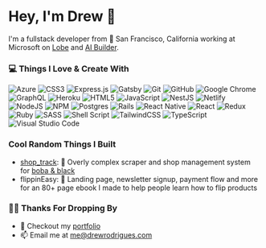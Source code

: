 # Hey, I'm Drew 👋
<p>I'm a fullstack developer from 🌁 San Francisco, California working at Microsoft on <a href="https://www.lobe.ai/">Lobe</a> and <a href="https://powerapps.microsoft.com/en-us/ai-builder">AI Builder</a>.</p>

### 💻 Things I Love & Create With
![Azure](https://img.shields.io/badge/azure-%230072C6.svg?style=for-the-badge&logo=microsoftazure&logoColor=white)
![CSS3](https://img.shields.io/badge/css3-%231572B6.svg?style=for-the-badge&logo=css3&logoColor=white)
![Express.js](https://img.shields.io/badge/express.js-%23404d59.svg?style=for-the-badge&logo=express&logoColor=%2361DAFB)
![Gatsby](https://img.shields.io/badge/Gatsby-%23663399.svg?style=for-the-badge&logo=gatsby&logoColor=white)
![Git](https://img.shields.io/badge/git-%23F05033.svg?style=for-the-badge&logo=git&logoColor=white)
![GitHub](https://img.shields.io/badge/github-%23121011.svg?style=for-the-badge&logo=github&logoColor=white)
![Google Chrome](https://img.shields.io/badge/Chrome-4285F4?style=for-the-badge&logo=GoogleChrome&logoColor=white)
![GraphQL](https://img.shields.io/badge/-GraphQL-E10098?style=for-the-badge&logo=graphql&logoColor=white)
![Heroku](https://img.shields.io/badge/heroku-%23430098.svg?style=for-the-badge&logo=heroku&logoColor=white)
![HTML5](https://img.shields.io/badge/html5-%23E34F26.svg?style=for-the-badge&logo=html5&logoColor=white)
![JavaScript](https://img.shields.io/badge/javascript-%23323330.svg?style=for-the-badge&logo=javascript&logoColor=%23F7DF1E)
![NestJS](https://img.shields.io/badge/nestjs-%23E0234E.svg?style=for-the-badge&logo=nestjs&logoColor=white)
![Netlify](https://img.shields.io/badge/netlify-%23000000.svg?style=for-the-badge&logo=netlify&logoColor=#00C7B7)
![NodeJS](https://img.shields.io/badge/node.js-6DA55F?style=for-the-badge&logo=node.js&logoColor=white)
![NPM](https://img.shields.io/badge/NPM-%23000000.svg?style=for-the-badge&logo=npm&logoColor=white)
![Postgres](https://img.shields.io/badge/postgres-%23316192.svg?style=for-the-badge&logo=postgresql&logoColor=white)
![Rails](https://img.shields.io/badge/rails-%23CC0000.svg?style=for-the-badge&logo=ruby-on-rails&logoColor=white)
![React Native](https://img.shields.io/badge/react_native-%2320232a.svg?style=for-the-badge&logo=react&logoColor=%2361DAFB)
![React](https://img.shields.io/badge/react-%2320232a.svg?style=for-the-badge&logo=react&logoColor=%2361DAFB)
![Redux](https://img.shields.io/badge/redux-%23593d88.svg?style=for-the-badge&logo=redux&logoColor=white)
![Ruby](https://img.shields.io/badge/ruby-%23CC342D.svg?style=for-the-badge&logo=ruby&logoColor=white)
![SASS](https://img.shields.io/badge/SASS-hotpink.svg?style=for-the-badge&logo=SASS&logoColor=white)
![Shell Script](https://img.shields.io/badge/shell_script-%23121011.svg?style=for-the-badge&logo=gnu-bash&logoColor=white)
![TailwindCSS](https://img.shields.io/badge/tailwindcss-%2338B2AC.svg?style=for-the-badge&logo=tailwind-css&logoColor=white)
![TypeScript](https://img.shields.io/badge/typescript-%23007ACC.svg?style=for-the-badge&logo=typescript&logoColor=white)
![Visual Studio Code](https://img.shields.io/badge/Visual%20Studio%20Code-0078d7.svg?style=for-the-badge&logo=visual-studio-code&logoColor=white)

### Cool Random Things I Built
- [shop_track](https://github.com/drewrodrigues/shop_track): 🧋 Overly complex scraper and shop management system for [boba & black](https://www.instagram.com/boba.and.black/?hl=en)
- flippinEasy: 📗 Landing page, newsletter signup, payment flow and more for an 80+ page ebook I made to help people learn how to flip products

### 👍🏽 Thanks For Dropping By
- 👀 Checkout my <a href="https://portfolio.drewrodrigues.com/" target="_blank">portfolio</a>
- 📫 Email me at <a href="mailto:me@drewrodrigues.com">me@drewrodrigues.com</a>
